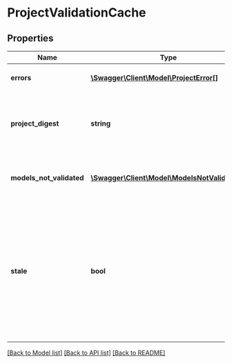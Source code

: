 # ProjectValidationCache

## Properties
Name | Type | Description | Notes
------------ | ------------- | ------------- | -------------
**errors** | [**\Swagger\Client\Model\ProjectError[]**](ProjectError.md) | A list of project errors | [optional] 
**project_digest** | **string** | A hash value computed from the project&#39;s current state | [optional] 
**models_not_validated** | [**\Swagger\Client\Model\ModelsNotValidated[]**](ModelsNotValidated.md) | A list of models which were not fully validated | [optional] 
**stale** | **bool** | If true, the cached project validation results are no longer accurate because the project has changed since the cached results were calculated | [optional] 

[[Back to Model list]](../README.md#documentation-for-models) [[Back to API list]](../README.md#documentation-for-api-endpoints) [[Back to README]](../README.md)


